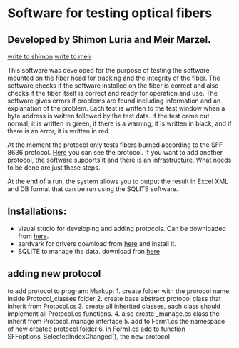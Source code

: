 # Software for testing optical fibers
## Developed by Shimon Luria and Meir Marzel.
[write to shimon](sh0527691229@gmail.com) [write to meir](meir4400@gmail.com)

This software was developed for the purpose of testing the software mounted on the fiber head for tracking and the integrity of the fiber. The software checks if the software installed on the fiber is correct and also checks if the fiber itself is correct and ready for operation and use.
 The software gives errors if problems are found including information and an explanation of the problem.
Each test is written to the test window when a byte address is written followed by the test data.
If the test came out normal, it is written in green, if there is a warning, it is written in black, and if there is an error, it is written in red.

At the moment the protocol only tests fibers burned according to the SFF 8636 protocol. [Here](https://members.snia.org/document/dl/26418) 
you can see the protocol. If you want to add another protocol, the software supports it and there is an infrastructure. What needs to be 
done are just these steps.

At the end of a run, the system allows you to output the result in Excel XML and DB format that can be
run using the SQLITE software.


## Installations:
- visual studio for developing and adding protocols. Can be downloaded from [here]().
- aardvark for drivers download from [here](https://www.totalphase.com/products/usb-drivers-windows/) and install it.
- SQLITE to manage the data. download fron [here](https://sqlitebrowser.org/dl/)

## adding new protocol
to add protocol to program: 
Markup:	1. create folder with the protocol name inside Protocol_classes folder
	2. create base abstract protocol class that inherit from Protocol.cs
	3. create all inherited classes, each class should implement all Protocol.cs functions.
	4. also create <protocol name>_manage.cs class the inherit from Protocol_manage interface
	5. add to Form1.cs the namespace of new created protocol folder
	6. in Form1.cs add to function SFFoptions_SelectedIndexChanged(), the new protocol